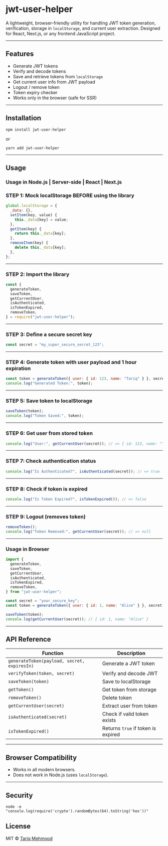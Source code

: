 # jwt-user-helper

A lightweight, browser-friendly utility for handling JWT token generation, verification, storage in `localStorage`, and current user extraction. Designed for React, Next.js, or any frontend JavaScript project.

---

## Features

- Generate JWT tokens
- Verify and decode tokens
- Save and retrieve tokens from `localStorage`
- Get current user info from JWT payload
- Logout / remove token
- Token expiry checker
- Works only in the browser (safe for SSR)

---

## Installation

```npm install jwt-user-helper```

or

```yarn add jwt-user-helper```

---

## Usage

### Usage in Node.js | Server-side | React | Next.js

### STEP 1: Mock localStorage BEFORE using the library
```js
global.localStorage = {
  _data: {},
  setItem(key, value) {
    this._data[key] = value;
  },
  getItem(key) {
    return this._data[key];
  },
  removeItem(key) {
    delete this._data[key];
  },
};
```
---

### STEP 2: Import the library
```js
const {
  generateToken,
  saveToken,
  getCurrentUser,
  isAuthenticated,
  isTokenExpired,
  removeToken,
} = require("jwt-user-helper");
```
---

### STEP 3: Define a secure secret key
```js
const secret = "my_super_secure_secret_123";
```
---

### STEP 4: Generate token with user payload and 1 hour expiration
```js
const token = generateToken({ user: { id: 123, name: "Tariq" } }, secret, "1h");
console.log("Generated Token:", token);
```
---

### STEP 5: Save token to localStorage
```js
saveToken(token);
console.log("Token Saved:", token);
```
---

### STEP 6: Get user from stored token
```js
console.log("User:", getCurrentUser(secret)); // => { id: 123, name: "Tariq" }
```
---

### STEP 7: Check authentication status
```js
console.log("Is Authenticated?", isAuthenticated(secret)); // => true 
```
---

### STEP 8: Check if token is expired
```js
console.log("Is Token Expired?", isTokenExpired()); // => false
```
---

### STEP 9: Logout (removes token)
```js
removeToken();
console.log("Token Removed:", getCurrentUser(secret)); // => null
```
---

### Usage in Browser
```js
import {
  generateToken,
  saveToken,
  getCurrentUser,
  isAuthenticated,
  isTokenExpired,
  removeToken,
} from "jwt-user-helper";

const secret = "your_secure_key";
const token = generateToken({ user: { id: 1, name: "Alice" } }, secret, "1h");

saveToken(token);
console.log(getCurrentUser(secret)); // { id: 1, name: "Alice" }
```

---

## API Reference

| Function                                    | Description                        |
| ------------------------------------------- | ---------------------------------- |
| `generateToken(payload, secret, expiresIn)` | Generate a JWT token               |
| `verifyToken(token, secret)`                | Verify and decode JWT              |
| `saveToken(token)`                          | Save to localStorage               |
| `getToken()`                                | Get token from storage             |
| `removeToken()`                             | Delete token                       |
| `getCurrentUser(secret)`                    | Extract user from token            |
| `isAuthenticated(secret)`                   | Check if valid token exists        |
| `isTokenExpired()`                          | Returns `true` if token is expired |
---

## Browser Compatibility

* Works in all modern browsers.
* Does not work in Node.js (uses `localStorage`).

---

## Security
```node -e "console.log(require('crypto').randomBytes(64).toString('hex'))"```

## License

MIT © [Tariq Mehmood](https://github.com/TariqMehmood1004)
